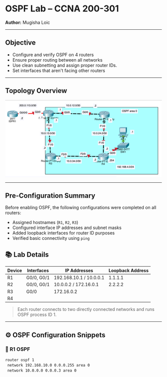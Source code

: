 # OSPF Lab – CCNA 200-301  
**Author:** Mugisha Loic  

---

##  Objective  
- Configure and verify OSPF on 4 routers  
- Ensure proper routing between all networks  
- Use clean subnetting and assign proper router IDs.
- Set interfaces that aren't facing other routers 

---

## Topology Overview  


![OSPF Topology](./Images/OSPF-LAB1-Topology.png)

---
## Pre-Configuration Summary  
Before enabling OSPF, the following configurations were completed on all routers:
- Assigned hostnames (`R1`, `R2`, `R3`)
- Configured interface IP addresses and subnet masks
- Added loopback interfaces for router ID purposes
- Verified basic connectivity using `ping`
## 📚 Lab Details  

| Device | Interfaces | IP Addresses              | Loopback Address |
|--------|------------|---------------------------|------------------|
| R1     | G0/0, G0/1 | 192.168.10.1 / 10.0.0.1   |  1.1.1.1         |
| R2     | G0/0, G0/1 | 10.0.0.2 / 172.16.0.1     |  2.2.2.2         |
| R3     | G0/0       | 172.16.0.2                |                  |
| R4     |            |                           |                  |
> Each router connects to two directly connected networks and runs OSPF process ID 1.

---

## ⚙️ OSPF Configuration Snippets

### 🔹 R1 OSPF
```bash
router ospf 1
 network 192.168.10.0 0.0.0.255 area 0
 network 10.0.0.0 0.0.0.3 area 0
